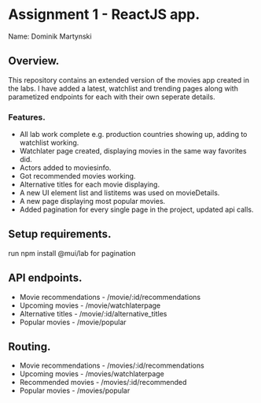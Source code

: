 # Assignment 1 - ReactJS app.

Name: Dominik Martynski

## Overview.

This repository contains an extended version of the movies app created in the labs. 
I have added a latest, watchlist and trending pages along with parametized endpoints
for each with their own seperate details.

### Features.
 
+ All lab work complete e.g. production countries showing up, adding to watchlist working.
+ Watchlater page created, displaying movies in the same way favorites did.
+ Actors added to moviesinfo.
+ Got recommended movies working.
+ Alternative titles for each movie displaying.
+ A new UI element list and listitems was used on movieDetails.
+ A new page displaying most popular movies.
+ Added pagination for every single page in the project, updated api calls.


## Setup requirements.

run npm install @mui/lab for pagination

## API endpoints.

+ Movie recommendations - /movie/:id/recommendations
+ Upcoming movies - /movie/watchlaterpage
+ Alternative titles - /movie/:id/alternative_titles
+ Popular movies - /movie/popular

## Routing.

+ Movie recommendations - /movies/:id/recommendations
+ Upcoming movies - /movies/watchlaterpage
+ Recommended movies - /movies/:id/recommended
+ Popular movies - /movies/popular
